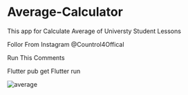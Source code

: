 # Average-Calculator
This app for Calculate Average of Universty Student Lessons

Follor From Instagram @Countrol4Offical


Run This Comments

Flutter pub get
Flutter run

![average](https://user-images.githubusercontent.com/47148545/133920032-23efe794-4367-4354-828e-7a8260ad8dad.png)
